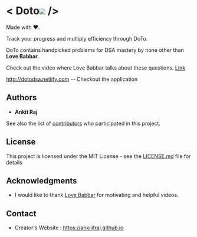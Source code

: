 # < Doto![](https://github.com/ankiiitraj/ChefsCamp/blob/master/client/public/favicon-32x32.png) />
Made with ❤. 

Track your progress and multiply efficiency through DoTo.

DoTo contains handpicked problems for DSA mastery
by none other than **Love Babbar**.

Check out the video where Love Babbar talks about these questions.
[Link](https://www.youtube.com/watch?v=4iFALQ1ACdA)

http://dotodsa.netlify.com  -- Checkout the application

## Authors

* **Ankit Raj** 

See also the list of [contributors](https://github.com/ankiiitraj/doto-client/contributors) who participated in this project.

## License

This project is licensed under the MIT License - see the [LICENSE.md](LICENSE.md) file for details

## Acknowledgments

* I would like to thank [Love Babbar](https://www.youtube.com/channel/UCQHLxxBFrbfdrk1jF0moTpw) for motivating and helpful videos.

## Contact 
  * Creator's Website : https://ankiiitraj.github.io
